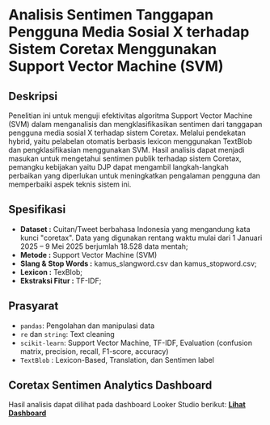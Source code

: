 # Analisis Sentimen Tanggapan Pengguna Media Sosial X terhadap Sistem Coretax Menggunakan Support Vector Machine (SVM)

## Deskripsi

Penelitian ini untuk menguji efektivitas algoritma Support Vector Machine (SVM) dalam menganalisis dan mengklasifikasikan sentimen dari tanggapan pengguna media sosial X terhadap sistem Coretax. Melalui pendekatan hybrid, yaitu pelabelan otomatis berbasis lexicon menggunakan TextBlob dan pengklasifikasian menggunakan SVM. Hasil analisis dapat menjadi masukan untuk mengetahui sentimen publik terhadap sistem Coretax, pemangku kebijakan yaitu DJP dapat mengambil langkah-langkah perbaikan yang diperlukan untuk meningkatkan pengalaman pengguna dan memperbaiki aspek teknis sistem ini.

## Spesifikasi

- **Dataset :** Cuitan/Tweet berbahasa Indonesia yang mengandung kata kunci "coretax". Data yang digunakan rentang waktu mulai dari 1 Januari 2025 – 9 Mei 2025 berjumlah 18.528 data mentah;
- **Metode :** Support Vector Machine (SVM)
- **Slang & Stop Words :** kamus_slangword.csv dan kamus_stopword.csv;
- **Lexicon :** TexBlob;
- **Ekstraksi Fitur :** TF-IDF;

## Prasyarat

- `pandas`: Pengolahan dan manipulasi data
- `re` dan `string`: Text cleaning
- `scikit-learn`: Support Vector Machine, TF-IDF, Evaluation (confusion matrix, precision, recall, F1-score, accuracy)
- `TextBlob` : Lexicon-Based, Translation, dan Sentimen label

## Coretax Sentimen Analytics Dashboard
Hasil analisis dapat dilihat pada dashboard Looker Studio berikut:
[**Lihat Dashboard**](https://lookerstudio.google.com/reporting/9e0d6b96-fcb8-494f-b0d0-cc8c330d8035)
